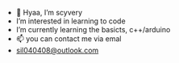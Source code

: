- 👋 Hyaa, I’m scyvery
-  I’m interested in learning to code
-  I’m currently learning the basicts, c++/arduino
- 📫 you can contact me via emal
- sil040408@outlook.com

<!---
scyvery/scyvery is a ✨ special ✨ repository because its `README.md` (this file) appears on your GitHub profile.
You can click the Preview link to take a look at your changes.
--->
